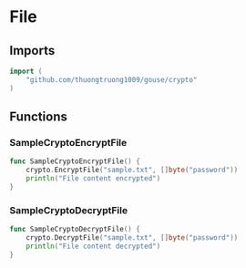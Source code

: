 # File

## Imports

```go
import (
	"github.com/thuongtruong1009/gouse/crypto"
)
```
## Functions


### SampleCryptoEncryptFile

```go
func SampleCryptoEncryptFile() {
	crypto.EncryptFile("sample.txt", []byte("password"))
	println("File content encrypted")
}
```

### SampleCryptoDecryptFile

```go
func SampleCryptoDecryptFile() {
	crypto.DecryptFile("sample.txt", []byte("password"))
	println("File content decrypted")
}
```
